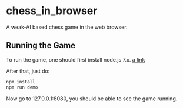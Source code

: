 chess_in_browser
================
A weak-AI based chess game in the web browser.


## Running the Game
To run the game, one should first install node.js 7.x.
[a link](https://nodejs.org/en/)

After that, just do:

```sh
npm install
npm run demo
```
Now go to 127.0.0.1:8080, you should be able to see the game running.
